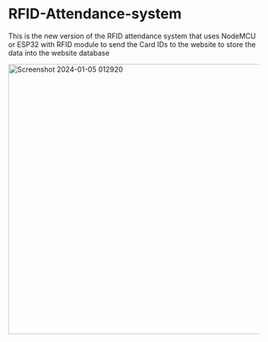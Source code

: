 # RFID-Attendance-system
This is the new version of the RFID attendance system that uses NodeMCU or ESP32 with RFID module to send the Card IDs to the website to store the data into the website database


<img width="542" alt="Screenshot 2024-01-05 012920" src="https://github.com/marodeyash28/RFID-Attendance-System/assets/123548505/38abd29d-2ed1-4972-8ed8-7dc9a9937d2f">
